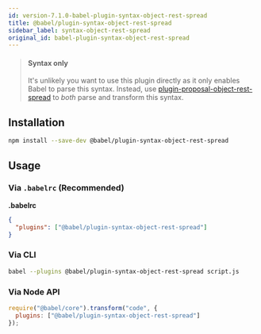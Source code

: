 ```yaml
---
id: version-7.1.0-babel-plugin-syntax-object-rest-spread
title: @babel/plugin-syntax-object-rest-spread
sidebar_label: syntax-object-rest-spread
original_id: babel-plugin-syntax-object-rest-spread
---
```


> #### Syntax only
>
> It's unlikely you want to use this plugin directly as it only enables Babel to parse this syntax. Instead, use [plugin-proposal-object-rest-spread](plugin-proposal-object-rest-spread.md) to _both_ parse and transform this syntax.

## Installation

```sh
npm install --save-dev @babel/plugin-syntax-object-rest-spread
```

## Usage

### Via `.babelrc` (Recommended)

**.babelrc**

```json
{
  "plugins": ["@babel/plugin-syntax-object-rest-spread"]
}
```

### Via CLI

```sh
babel --plugins @babel/plugin-syntax-object-rest-spread script.js
```

### Via Node API

```javascript
require("@babel/core").transform("code", {
  plugins: ["@babel/plugin-syntax-object-rest-spread"]
});
```

